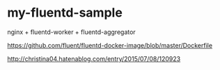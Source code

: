 # my-fluentd-sample

nginx + fluentd-worker + fluentd-aggregator

https://github.com/fluent/fluentd-docker-image/blob/master/Dockerfile

http://christina04.hatenablog.com/entry/2015/07/08/120923
